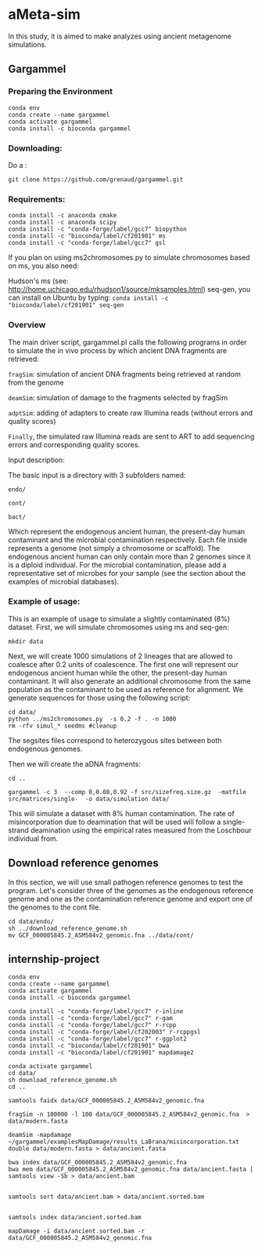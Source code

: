 # aMeta-sim
In this study, it is aimed to make analyzes using ancient metagenome simulations.

## Gargammel

### Preparing the Environment
```
conda env
conda create --name gargammel
conda activate gargammel
conda install -c bioconda gargammel
```
### Downloading:
Do a :
```
git clone https://github.com/grenaud/gargammel.git
```

### Requirements:
```
conda install -c anaconda cmake
conda install -c anaconda scipy
conda install -c "conda-forge/label/gcc7" biopython
conda install -c "bioconda/label/cf201901" ms
conda install -c "conda-forge/label/gcc7" gsl

```
If you plan on using ms2chromosomes.py to simulate chromosomes based on ms, you also need:

Hudson's ms (see: http://home.uchicago.edu/rhudson1/source/mksamples.html)
seq-gen, you can install on Ubuntu by typing: `conda install -c "bioconda/label/cf201901" seq-gen`

### Overview
The main driver script, gargammel.pl calls the following programs in order to simulate the in vivo process by which ancient DNA fragments are retrieved:

`fragSim`: simulation of ancient DNA fragments being retrieved at random from the genome

`deamSim`: simulation of damage to the fragments selected by fragSim

`adptSim`: adding of adapters to create raw Illumina reads (without errors and quality scores)

`Finally`, the simulated raw Illumina reads are sent to ART to add sequencing errors and corresponding quality scores.

Input description:

The basic input is a directory with 3 subfolders named:

`endo/`

`cont/`

`bact/`

Which represent the endogenous ancient human, the present-day human contaminant and the microbial contamination respectively. Each file inside represents a genome (not simply a chromosome or scaffold). The endogenous ancient human can only contain more than 2 genomes since it is a diploid individual. For the microbial contamination, please add a representative set of microbes for your sample (see the section about the examples of microbial databases).

### Example of usage:

This is an example of usage to simulate a slightly contaminated (8%) dataset. First, we will simulate chromosomes using ms and seq-gen:
```
mkdir data
```
Next, we will create 1000 simulations of 2 lineages that are allowed to coalesce after 0.2 units of coalescence. The first one will represent our endogenous ancient human while the other, the present-day human contaminant. It will also generate an additional chromosome from the same population as the contaminant to be used as reference for alignment. We generate sequences for those using the following script:

```
cd data/
python ../ms2chromosomes.py  -s 0.2 -f . -n 1000
rm -rfv simul_* seedms #cleanup
```
The segsites files correspond to heterozygous sites between both endogenous genomes.

Then we will create the aDNA fragments:

```
cd ..

gargammel -c 3  --comp 0,0.08,0.92 -f src/sizefreq.size.gz  -matfile src/matrices/single-  -o data/simulation data/
```

This will simulate a dataset with 8% human contamination. The rate of misincorporation due to deamination that will be used will follow a single-strand deamination using the empirical rates measured from the Loschbour individual from.
 
## Download reference genomes

In this section, we will use small pathogen reference genomes to test the program. Let's consider three of the genomes as the endogenous reference genome and one as the contamination reference genome and export one of the genomes to the cont file.

```
cd data/endo/
sh ../download_reference_genome.sh
mv GCF_000005845.2_ASM584v2_genomic.fna ../data/cont/
```

## internship-project
```
conda env
conda create --name gargammel
conda activate gargammel
conda install -c bioconda gargammel
```

```
conda install -c "conda-forge/label/gcc7" r-inline
conda install -c "conda-forge/label/gcc7" r-gam
conda install -c "conda-forge/label/gcc7" r-rcpp
conda install -c "conda-forge/label/cf202003" r-rcppgsl
conda install -c "conda-forge/label/gcc7" r-ggplot2
conda install -c "bioconda/label/cf201901" bwa
conda install -c "bioconda/label/cf201901" mapdamage2
```

```
conda activate gargammel
cd data/
sh download_reference_genome.sh
cd ..
```

```
samtools faidx data/GCF_000005845.2_ASM584v2_genomic.fna
```

```
fragSim -n 100000 -l 100 data/GCF_000005845.2_ASM584v2_genomic.fna  > data/modern.fasta
```

```
deamSim -mapdamage ~/gargammel/examplesMapDamage/results_LaBrana/misincorporation.txt double data/modern.fasta > data/ancient.fasta
```

```
bwa index data/GCF_000005845.2_ASM584v2_genomic.fna
bwa mem data/GCF_000005845.2_ASM584v2_genomic.fna data/ancient.fasta | samtools view -Sb > data/ancient.bam


samtools sort data/ancient.bam > data/ancient.sorted.bam


samtools index data/ancient.sorted.bam

mapDamage -i data/ancient.sorted.bam -r data/GCF_000005845.2_ASM584v2_genomic.fna
```

